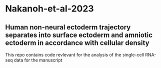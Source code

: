 # Nakanoh-et-al-2023
## Human non-neural ectoderm trajectory separates into surface ectoderm and amniotic ectoderm in accordance with cellular density 

This repo contains code revlevant for the analysis of the single-cell RNA-seq data for the manuscript 
